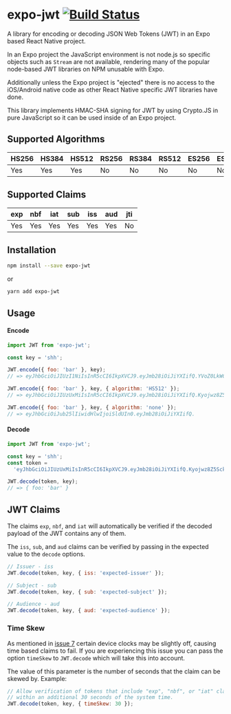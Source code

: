 # expo-jwt [![Build Status](https://api.travis-ci.org/blake-simpson/expo-jwt.svg?branch=master)](https://travis-ci.org/blake-simpson/expo-jwt)

A library for encoding or decoding JSON Web Tokens (JWT) in an Expo based React
Native project.

In an Expo project the JavaScript environment is not node.js so specific objects
such as `Stream` are not available, rendering many of the popular node-based JWT
libraries on NPM unusable with Expo.

Additionally unless the Expo project is "ejected" there is no access to the
iOS/Android native code as other React Native specific JWT libraries have done.

This library implements HMAC-SHA signing for JWT by using Crypto.JS in pure
JavaScript so it can be used inside of an Expo project.

## Supported Algorithms

| HS256 | HS384 | HS512 | RS256 | RS384 | RS512 | ES256 | ES384 | ES512 |
| ----- | ----- | ----- | ----- | ----- | ----- | ----- | ----- | ----- |
| Yes   | Yes   | Yes   | No    | No    | No    | No    | No    | No    |

## Supported Claims

| exp | nbf | iat | sub | iss | aud | jti |
| --- | --- | --- | --- | --- | --- | --- |
| Yes | Yes | Yes | Yes | Yes | Yes | No  |

## Installation

```bash
npm install --save expo-jwt
```

or

```bash
yarn add expo-jwt
```

## Usage

#### Encode

```js
import JWT from 'expo-jwt';

const key = 'shh';

JWT.encode({ foo: 'bar' }, key);
// => eyJhbGciOiJIUzI1NiIsInR5cCI6IkpXVCJ9.eyJmb28iOiJiYXIifQ.YVoZ0LkWCMCnwEf7Nju2SJt_9mseJP1Q3RvCz4frGwM

JWT.encode({ foo: 'bar' }, key, { algorithm: 'HS512' });
// => eyJhbGciOiJIUzUxMiIsInR5cCI6IkpXVCJ9.eyJmb28iOiJiYXIifQ.Kyojwz8Z5SckLbMU-EImuzHEjjg_1apSOLz_tsZQj1025OH--qaORzkHUkScScd8-RZnWUdCu0epiaofQZNkBA

JWT.encode({ foo: 'bar' }, key, { algorithm: 'none' });
// => eyJhbGciOiJub25lIiwidHlwIjoiSldUIn0.eyJmb28iOiJiYXIifQ.
```

#### Decode

```js
import JWT from 'expo-jwt';

const key = 'shh';
const token =
  'eyJhbGciOiJIUzUxMiIsInR5cCI6IkpXVCJ9.eyJmb28iOiJiYXIifQ.Kyojwz8Z5SckLbMU-EImuzHEjjg_1apSOLz_tsZQj1025OH--qaORzkHUkScScd8-RZnWUdCu0epiaofQZNkBA';

JWT.decode(token, key);
// => { foo: 'bar' }
```

## JWT Claims

The claims `exp`, `nbf`, and `iat` will automatically be verified if the decoded
payload of the JWT contains any of them.

The `iss`, `sub`, and `aud` claims can be verified by passing in the expected
value to the `decode` options.

```js
// Issuer - iss
JWT.decode(token, key, { iss: 'expected-issuer' });

// Subject - sub
JWT.decode(token, key, { sub: 'expected-subject' });

// Audience - aud
JWT.decode(token, key, { aud: 'expected-audience' });
```

### Time Skew

As mentioned in [issue 7](https://github.com/kartenmacherei/expo-jwt/issues/7)
certain device clocks may be slightly off, causing time based claims to fail. If
you are experiencing this issue you can pass the option `timeSkew` to
`JWT.decode` which will take this into account.

The value of this parameter is the number of seconds that the claim can be
skewed by. Example:

```js
// Allow verification of tokens that include "exp", "nbf", or "iat" claims
// within an additional 30 seconds of the system time.
JWT.decode(token, key, { timeSkew: 30 });
```
